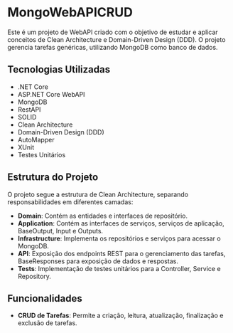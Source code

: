 # MongoWebAPICRUD

Este é um projeto de WebAPI criado com o objetivo de estudar e aplicar conceitos de Clean Architecture e Domain-Driven Design (DDD). O projeto gerencia tarefas genéricas, utilizando MongoDB como banco de dados.

## Tecnologias Utilizadas

-   .NET Core
-   ASP.NET Core WebAPI
-   MongoDB
-   RestAPI
-   SOLID
-   Clean Architecture
-   Domain-Driven Design (DDD)
-   AutoMapper
-   XUnit
-   Testes Unitários

## Estrutura do Projeto

O projeto segue a estrutura de Clean Architecture, separando responsabilidades em diferentes camadas:

-   **Domain**: Contém as entidades e interfaces de repositório.
-   **Application**: Contém as interfaces de serviços, serviços de aplicação, BaseOutput, Input e Outputs.
-   **Infrastructure**: Implementa os repositórios e serviços para acessar o MongoDB.
-   **API**: Exposição dos endpoints REST para o gerenciamento das tarefas, BaseResponses para exposição de dados e respostas.
-   **Tests**: Implementação de testes unitários para a Controller, Service e Repository.

## Funcionalidades

-   **CRUD de Tarefas**: Permite a criação, leitura, atualização, finalização e exclusão de tarefas.
